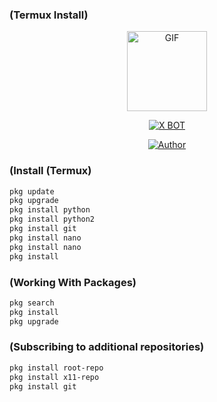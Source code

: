   ### (Termux Install)

<p align="center">
<img src="https://d.top4top.io/p_1837luigd0.gif" alt="GIF" width="128" height="128"/>
</p>
<p align="center">
<a href="#"><img title="X BOT" src="https://img.shields.io/badge/Dark-Bot-blue?colorA=%23ff0000&colorB=%23017e40&style=for-the-badge"></a>
</p>
<p align="center">
<a href="https://github.com/MEHAJIBSHA"><img title="Author" src="https://img.shields.io/badge/Author-MrDevils-orange.svg?style=for-the-badge&logo=github"></a>
</p>



### (Install (Termux)

````bash
pkg update
pkg upgrade
pkg install python
pkg install python2
pkg install git
pkg install nano
pkg install nano
pkg install
````


### (Working With Packages)

````bash
pkg search
pkg install
pkg upgrade
````

### (Subscribing to additional repositories)

````bash
pkg install root-repo
pkg install x11-repo
pkg install git
````